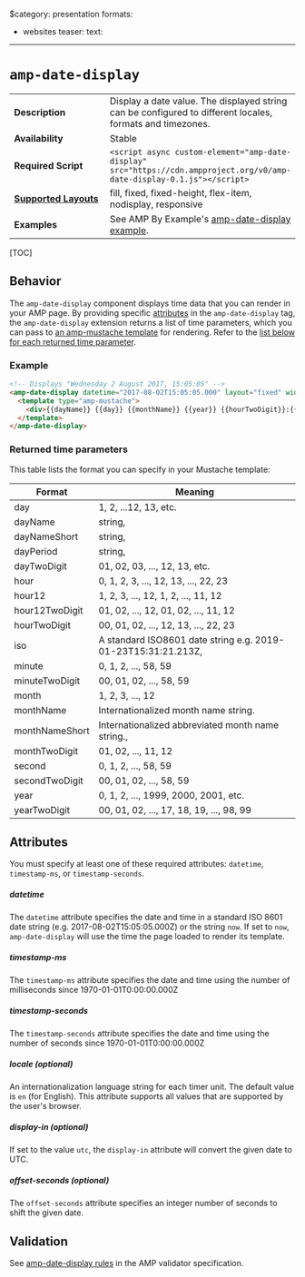 $category: presentation
formats:
  - websites
teaser:
  text:
---
<!--
Copyright 2019 The AMP HTML Authors. All Rights Reserved.

Licensed under the Apache License, Version 2.0 (the "License");
you may not use this file except in compliance with the License.
You may obtain a copy of the License at

      http://www.apache.org/licenses/LICENSE-2.0

Unless required by applicable law or agreed to in writing, software
distributed under the License is distributed on an "AS-IS" BASIS,
WITHOUT WARRANTIES OR CONDITIONS OF ANY KIND, either express or implied.
See the License for the specific language governing permissions and
limitations under the License.
-->

# <a name="`amp-date-display`"></a> `amp-date-display`

<table>
  <tr>
    <td width="40%"><strong>Description</strong></td>
    <td>Display a date value. The displayed string can be configured to different locales, formats and timezones.</td>
  </tr>
  <tr>
    <td width="40%"><strong>Availability</strong></td>
    <td>Stable</td>
  </tr>
  <tr>
    <td width="40%"><strong>Required Script</strong></td>
    <td><code>&lt;script async custom-element="amp-date-display" src="https://cdn.ampproject.org/v0/amp-date-display-0.1.js">&lt;/script></code></td>
  </tr>
  <tr>
    <td width="40%"><strong><a href="https://www.ampproject.org/docs/guides/responsive/control_layout.html">Supported Layouts</a></strong></td>
    <td>fill, fixed, fixed-height, flex-item, nodisplay, responsive</td>
  </tr>
  <tr>
    <td width="40%"><strong>Examples</strong></td>
    <td>See AMP By Example's <a href="https://ampbyexample.com/components/amp-date-display/">amp-date-display example</a>.</td>
  </tr>
</table>

[TOC]

## Behavior

The `amp-date-display` component displays time data that you can render in your AMP page. By providing specific [attributes](#attributes) in the  `amp-date-display` tag, the `amp-date-display` extension returns a list of time parameters, which you can pass to [an amp-mustache template](https://www.ampproject.org/docs/reference/components/amp-mustache) for rendering. Refer to the [list below for each returned time parameter](#returned-time-parameters).

### Example

```html
<!-- Displays "Wednesday 2 August 2017, 15:05:05" -->
<amp-date-display datetime="2017-08-02T15:05:05.000" layout="fixed" width="360" height="20">
  <template type="amp-mustache">
    <div>{{dayName}} {{day}} {{monthName}} {{year}} {{hourTwoDigit}}:{{minuteTwoDigit}}:{{secondTwoDigit}}</div>
  </template>
</amp-date-display>
```

### Returned time parameters

This table lists the format you can specify in your Mustache template:

Format | Meaning
-- | --
day | 1, 2, ...12, 13, etc.
dayName | string,
dayNameShort | string,
dayPeriod | string,
dayTwoDigit | 01, 02, 03, ..., 12, 13, etc.
hour | 0, 1, 2, 3, ..., 12, 13, ..., 22, 23
hour12 | 1, 2, 3, ..., 12, 1, 2, ..., 11, 12
hour12TwoDigit | 01, 02, ..., 12, 01, 02, ..., 11, 12
hourTwoDigit | 00, 01, 02, ..., 12, 13, ..., 22, 23
iso | A standard ISO8601 date string e.g. 2019-01-23T15:31:21.213Z,
minute | 0, 1, 2, ..., 58, 59
minuteTwoDigit | 00, 01, 02, ..., 58, 59
month | 1, 2, 3, ..., 12
monthName | Internationalized month name string.
monthNameShort | Internationalized abbreviated month name string.,
monthTwoDigit | 01, 02, ..., 11, 12
second | 0, 1, 2, ..., 58, 59
secondTwoDigit | 00, 01, 02, ..., 58, 59
year | 0, 1, 2, ..., 1999, 2000, 2001, etc.
yearTwoDigit | 00, 01, 02, ..., 17, 18, 19, ..., 98, 99

## Attributes

You must specify at least one of these required attributes: `datetime`, `timestamp-ms`, or `timestamp-seconds`.

##### datetime

The `datetime` attribute specifies the date and time in a standard ISO 8601 date string (e.g. 2017-08-02T15:05:05.000Z) or the string `now`. If set to `now`, `amp-date-display` will use the time the page loaded to render its template.

##### timestamp-ms

The `timestamp-ms` attribute specifies the date and time using the number of milliseconds since 1970-01-01T0:00:00.000Z

##### timestamp-seconds

The `timestamp-seconds` attribute specifies the date and time using the number of seconds since  1970-01-01T0:00:00.000Z

##### locale (optional)

An internationalization language string for each timer unit. The default value is `en` (for English). This attribute supports all values that are supported by the user's browser.

##### display-in (optional)

If set to the value `utc`, the `display-in` attribute will convert the given date to UTC.

##### offset-seconds (optional)

The `offset-seconds` attribute specifies an integer number of seconds to shift the given date.

## Validation
See [amp-date-display rules](https://github.com/ampproject/amphtml/blob/master/extensions/amp-date-display/validator-amp-date-display.protoascii) in the AMP validator specification.
